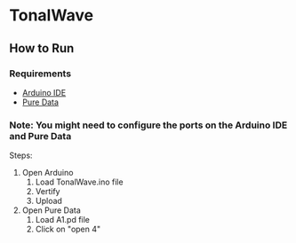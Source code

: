 # TonalWave

## How to Run
### Requirements
- [Arduino IDE](https://www.arduino.cc/en/software)
- [Pure Data](https://puredata.info/downloads)

### Note: You might need to configure the ports on the Arduino IDE and Pure Data

Steps:
1. Open Arduino
   1. Load TonalWave.ino file
   2. Vertify
   3. Upload
2. Open Pure Data
   1. Load A1.pd file
   2. Click on "open 4" 
